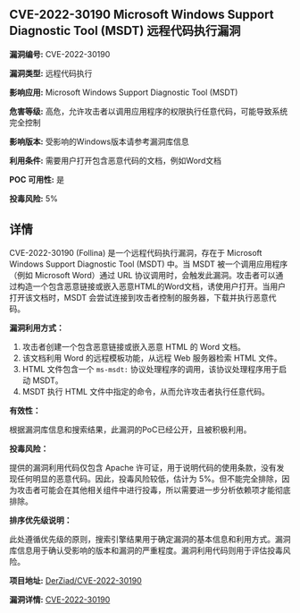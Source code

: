 ## CVE-2022-30190 Microsoft Windows Support Diagnostic Tool (MSDT) 远程代码执行漏洞

**漏洞编号:** CVE-2022-30190

**漏洞类型:** 远程代码执行

**影响应用:** Microsoft Windows Support Diagnostic Tool (MSDT)

**危害等级:** 高危，允许攻击者以调用应用程序的权限执行任意代码，可能导致系统完全控制

**影响版本:** 受影响的Windows版本请参考漏洞库信息

**利用条件:** 需要用户打开包含恶意代码的文档，例如Word文档

**POC 可用性:** 是

**投毒风险:** 5%

## 详情

CVE-2022-30190 (Follina) 是一个远程代码执行漏洞，存在于 Microsoft Windows Support Diagnostic Tool (MSDT) 中。当 MSDT 被一个调用应用程序（例如 Microsoft Word）通过 URL 协议调用时，会触发此漏洞。攻击者可以通过构造一个包含恶意链接或嵌入恶意HTML的Word文档，诱使用户打开。当用户打开该文档时，MSDT 会尝试连接到攻击者控制的服务器，下载并执行恶意代码。

**漏洞利用方式：**

1.  攻击者创建一个包含恶意链接或嵌入恶意 HTML 的 Word 文档。
2.  该文档利用 Word 的远程模板功能，从远程 Web 服务器检索 HTML 文件。
3.  HTML 文件包含一个 `ms-msdt:` 协议处理程序的调用，该协议处理程序用于启动 MSDT。
4.  MSDT 执行 HTML 文件中指定的命令，从而允许攻击者执行任意代码。

**有效性：**

根据漏洞库信息和搜索结果，此漏洞的PoC已经公开，且被积极利用。

**投毒风险：**

提供的漏洞利用代码仅包含 Apache 许可证，用于说明代码的使用条款，没有发现任何明显的恶意代码。因此，投毒风险较低，估计为 5%。但不能完全排除，因为攻击者可能会在其他相关组件中进行投毒，所以需要进一步分析依赖项才能彻底排除。

**排序优先级说明：**

此处遵循优先级的原则，搜索引擎结果用于确定漏洞的基本信息和利用方式。漏洞库信息用于确认受影响的版本和漏洞的严重程度。漏洞利用代码则用于评估投毒风险。

**项目地址:** [DerZiad/CVE-2022-30190](https://github.com/DerZiad/CVE-2022-30190)

**漏洞详情:** [CVE-2022-30190](https://nvd.nist.gov/vuln/detail/CVE-2022-30190)